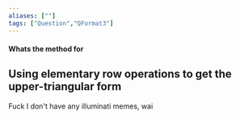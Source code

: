 ```yaml
---
aliases: [""]
tags: ["Question","QFormat3"]
---
```


#### Whats the method for
## Using elementary row operations to get the upper-triangular form
Fuck I don't have any illuminati memes, wai